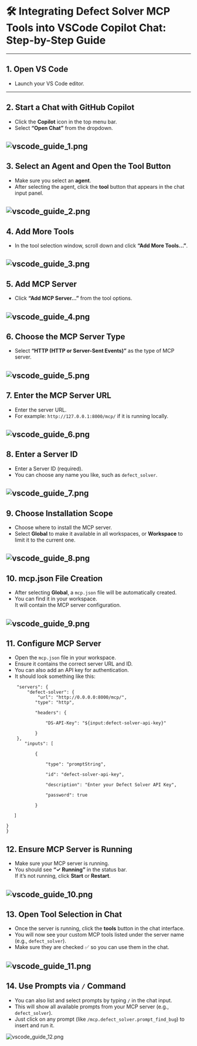 # 🛠️ Integrating Defect Solver MCP Tools into VSCode Copilot Chat: Step-by-Step Guide

---

## 1. Open VS Code

- Launch your VS Code editor.

---

## 2. Start a Chat with GitHub Copilot

- Click the **Copilot** icon in the top menu bar.
- Select **“Open Chat”** from the dropdown.

![vscode_guide_1.png](../../resources/images/vscode_guide_1.png)
---

## 3. Select an Agent and Open the Tool Button

- Make sure you select an **agent**.
- After selecting the agent, click the **tool** button that appears in the chat input panel.

![vscode_guide_2.png](../../resources/images/vscode_guide_2.png)
---

## 4. Add More Tools

- In the tool selection window, scroll down and click **“Add More Tools…”**.

![vscode_guide_3.png](../../resources/images/vscode_guide_3.png)
---

## 5. Add MCP Server

- Click **“Add MCP Server…”** from the tool options.

![vscode_guide_4.png](../../resources/images/vscode_guide_4.png)
---

## 6. Choose the MCP Server Type

- Select **“HTTP (HTTP or Server-Sent Events)”** as the type of MCP server.

![vscode_guide_5.png](../../resources/images/vscode_guide_5.png)
---

## 7. Enter the MCP Server URL

- Enter the server URL.  
- For example: `http://127.0.0.1:8000/mcp/` if it is running locally.

![vscode_guide_6.png](../../resources/images/vscode_guide_6.png)
---

## 8. Enter a Server ID

- Enter a Server ID (required).
- You can choose any name you like, such as `defect_solver`.

![vscode_guide_7.png](../../resources/images/vscode_guide_7.png)
---

## 9. Choose Installation Scope

- Choose where to install the MCP server.
- Select **Global** to make it available in all workspaces, or **Workspace** to limit it to the current one.

![vscode_guide_8.png](../../resources/images/vscode_guide_8.png)
---

## 10. mcp.json File Creation

- After selecting **Global**, a `mcp.json` file will be automatically created.
- You can find it in your workspace.  
  It will contain the MCP server configuration.

![vscode_guide_9.png](../../resources/images/vscode_guide_9.png)
---

## 11. Configure MCP Server
- Open the `mcp.json` file in your workspace.
- Ensure it contains the correct server URL and ID.
- You can also add an API key for authentication.
- It should look something like this:
```json{
	"servers": {
		"defect-solver": {
			"url": "http://0.0.0.0:8000/mcp/",
           "type": "http",

           "headers": {

               "DS-API-Key": "${input:defect-solver-api-key}"

           }
	},
	   "inputs": [

           {

               "type": "promptString",

               "id": "defect-solver-api-key",

               "description": "Enter your Defect Solver API Key",

               "password": true

           }

   ]   

}
}
```

## 12. Ensure MCP Server is Running

- Make sure your MCP server is running.
- You should see **“✓ Running”** in the status bar.  
  If it’s not running, click **Start** or **Restart**.

![vscode_guide_10.png](../../resources/images/vscode_guide_10.png)
---

## 13. Open Tool Selection in Chat

- Once the server is running, click the **tools** button in the chat interface.
- You will now see your custom MCP tools listed under the server name (e.g., `defect_solver`).
- Make sure they are checked ✅ so you can use them in the chat.

![vscode_guide_11.png](../../resources/images/vscode_guide_11.png)
---

## 14. Use Prompts via `/` Command

- You can also list and select prompts by typing `/` in the chat input.
- This will show all available prompts from your MCP server (e.g., `defect_solver`).
- Just click on any prompt (like `/mcp.defect_solver.prompt_find_bug`) to insert and run it.

![vscode_guide_12.png](../../resources/images/vscode_guide_12.png)